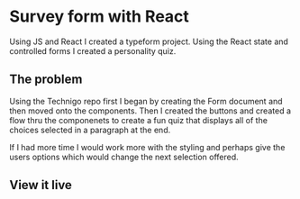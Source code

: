 # Survey form with React

Using JS and React I created a typeform project. Using the React state and controlled forms I created a personality quiz. 


## The problem

Using the Technigo repo first I began by creating the Form document and then moved onto the components. Then I created the buttons and created a flow thru the componenets to create a fun quiz that displays all of the choices selected in a paragraph at the end. 
 
If I had more time I would work more with the styling and perhaps give the users options which would change the next selection offered. 

## View it live

